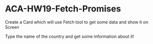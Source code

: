 # ACA-HW19-Fetch-Promises
Create a Card which will use Fetch tool to get some data and show it on Screen

Type the name of the country and get some information about it!
